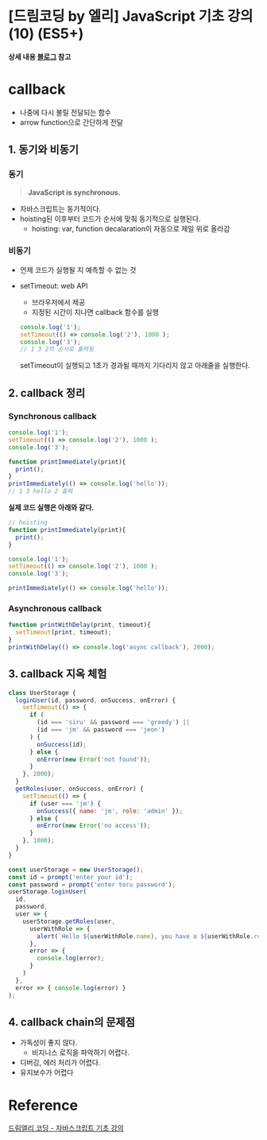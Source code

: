 # [드림코딩 by 엘리] JavaScript 기초 강의(10) (ES5+)

**상세 내용 [블로그](https://greedysiru.tistory.com/566) 참고**



# callback

* 나중에 다시 불릴 전달되는 함수
* arrow function으로 간단하게 전달

## 1. 동기와 비동기

### 동기

> **JavaScript is synchronous.**

* 자바스크립트는 동기적이다.
* hoisting된 이후부터 코드가 순서에 맞춰 동기적으로 실행된다.
  * hoisting: var, function decalaration이 자동으로 제일 위로 올라감



### 비동기

* 언제 코드가 실행될 지 예측할 수 없는 것

* setTimeout: web API

  * 브라우저에서 제공
  * 지정된 시간이 지나면 callback 함수를 실행

  ```JavaScript
  console.log('1');
  setTimeout(() => console.log('2'), 1000 );
  console.log('3');
  // 1 3 2의 순서로 출력됨
  ```

  setTimeout이 실행되고 1초가 경과될 때까지 기다리지 않고 아래줄을 실행한다.



## 2. callback 정리

### Synchronous callback

```JavaScript
console.log('1');
setTimeout(() => console.log('2'), 1000 );
console.log('3');

function printImmediately(print){
  print();
}
printImmediately(() => console.log('hello'));
// 1 3 hello 2 출력
```

**실제 코드 실행은 아래와 같다.**

```JavaScript
// hoisting
function printImmediately(print){
  print();
}

console.log('1');
setTimeout(() => console.log('2'), 1000 );
console.log('3');

printImmediately(() => console.log('hello'));
```



### Asynchronous callback

```JavaScript
function printWithDelay(print, timeout){
  setTimeout(print, timeout);
}
printWithDelay(() => console.log('async callback'), 2000);
```



## 3. callback 지옥 체험

```JavaScript
class UserStorage {
  loginUser(id, password, onSuccess, onError) {
    setTimeout(() => {
      if (
        (id === 'siru' && password === 'greedy') ||
        (id === 'jm' && password === 'jeon')
      ) {
        onSuccess(id);
      } else {
        onError(new Error('not found'));
      }
    }, 2000);
  }
  getRoles(user, onSuccess, onError) {
    setTimeout(() => {
      if (user === 'jm') {
        onSuccess({ name: 'jm', role: 'admin' });
      } else {
        onError(new Error('no access'));
      }
    }, 1000);
  }
}

const userStorage = new UserStorage();
const id = prompt('enter your id');
const password = prompt('enter toru password');
userStorage.loginUser(
  id,
  password,
  user => {
    userStorage.getRoles(user,
      userWithRole => {
        alert(`Hello ${userWithRole.name}, you have a ${userWithRole.role}`);
      },
      error => {
        console.log(error);
      }
    )
  },
  error => { console.log(error) }
);
```



## 4. callback chain의 문제점

* 가독성이 좋지 않다.
  * 비지니스 로직을 파악하기 어렵다.
* 디버깅, 에러 처리가 어렵다.
* 유지보수가 어렵다



# Reference

[드림엘리 코딩 - 자바스크립트 기초 강의](https://www.youtube.com/watch?v=wcsVjmHrUQg&list=PLv2d7VI9OotTVOL4QmPfvJWPJvkmv6h-2&index=1)